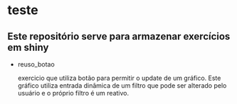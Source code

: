 # teste

## Este repositório serve para armazenar exercícios em shiny

 - reuso_botao 

    exercicio que utiliza botão para permitir o update de um gráfico. Este gráfico utiliza entrada dinâmica de um filtro que pode ser alterado pelo usuário e o próprio filtro é um reativo.
